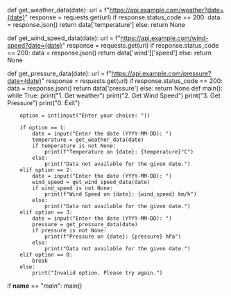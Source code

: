 

def get_weather_data(date):
    url = f"https://api.example.com/weather?date={date}"
    response = requests.get(url)
    if response.status_code == 200:
        data = response.json()
        return data['temperature']
    else:
        return None

def get_wind_speed_data(date):
    url = f"https://api.example.com/wind-speed?date={date}"
    response = requests.get(url)
    if response.status_code == 200:
        data = response.json()
        return data['wind']['speed']
    else:
        return None

def get_pressure_data(date):
    url = f"https://api.example.com/pressure?date={date}"
    response = requests.get(url)
    if response.status_code == 200:
        data = response.json()
        return data['pressure']
    else:
        return None
def main():
    while True:
        print("1. Get weather")
        print("2. Get Wind Speed")
        print("3. Get Pressure")
        print("0. Exit")

        option = int(input("Enter your choice: "))

        if option == 1:
            date = input("Enter the date (YYYY-MM-DD): ")
            temperature = get_weather_data(date)
            if temperature is not None:
                print(f"Temperature on {date}: {temperature}°C")
            else:
                print("Data not available for the given date.")
        elif option == 2:
            date = input("Enter the date (YYYY-MM-DD): ")
            wind_speed = get_wind_speed_data(date)
            if wind_speed is not None:
                print(f"Wind Speed on {date}: {wind_speed} km/h")
            else:
                print("Data not available for the given date.")
        elif option == 3:
            date = input("Enter the date (YYYY-MM-DD): ")
            pressure = get_pressure_data(date)
            if pressure is not None:
                print(f"Pressure on {date}: {pressure} hPa")
            else:
                print("Data not available for the given date.")
        elif option == 0:
            break
        else:
            print("Invalid option. Please try again.")

if __name__ == "_main_":
    main()

